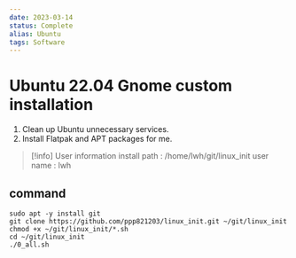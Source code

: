 ```yaml
---
date: 2023-03-14
status: Complete 
alias: Ubuntu
tags: Software
---
```


# Ubuntu 22.04 Gnome custom installation

1. Clean up Ubuntu unnecessary services.
2. Install Flatpak and APT packages for me.

> [!info] User information
> install path : /home/lwh/git/linux_init
> user name : lwh

## command

```
sudo apt -y install git
git clone https://github.com/ppp821203/linux_init.git ~/git/linux_init
chmod +x ~/git/linux_init/*.sh
cd ~/git/linux_init
./0_all.sh
```